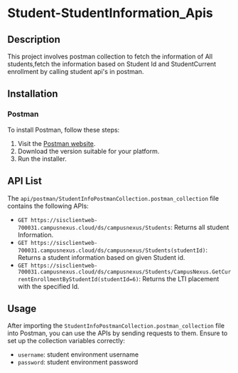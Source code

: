 # Student-StudentInformation_Apis

## Description

This project involves postman collection to fetch the information of  All students,fetch the information based on Student Id and StudentCurrent enrollment by calling student api's in postman.

## Installation

### Postman

To install Postman, follow these steps:

1. Visit the [Postman website](https://www.postman.com/downloads/).
2. Download the version suitable for your platform.
3. Run the installer.

## API List

The `api/postman/StudentInfoPostmanCollection.postman_collection` file contains the following APIs:

- `GET https://sisclientweb-700031.campusnexus.cloud/ds/campusnexus/Students`: Returns all student Information.
- `GET https://sisclientweb-700031.campusnexus.cloud/ds/campusnexus/Students(studentId)`: Returns a student information based on given Student id.
- `GET https://sisclientweb-700031.campusnexus.cloud/ds/campusnexus/Students/CampusNexus.GetCurrentEnrollmentByStudentId(studentId=6)`: Returns the LTI placement with the   specified Id.

## Usage

After importing the `StudentInfoPostmanCollection.postman_collection` file into Postman, you can use the APIs by sending requests to them. Ensure to set up the collection variables correctly:

- `username`: student environment username
- `password`: student environment password
